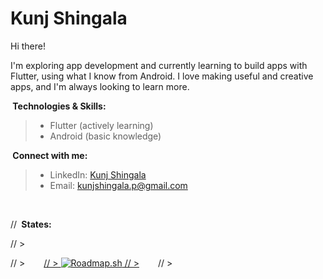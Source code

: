 # Kunj Shingala

Hi there! 

I'm exploring app development and currently learning to build apps with Flutter, using what I know from Android. I love making useful and creative apps, and I'm always looking to learn more.

**️ Technologies & Skills:**

>- Flutter (actively learning)
>- Android (basic knowledge)

**️ Connect with me:**

>- LinkedIn: [Kunj Shingala](https://www.linkedin.com/in/kunjshingala03/)
>- Email: kunjshingala.p@gmail.com

<br>

// **️ States:**

// ><div style="display:flex; gap:30px; flex-wrap:wrap;">
// >    <a href="https://roadmap.sh/flutter?s=6459d8dff3d9ecfa51d82f3b">
// >        <img src="https://api.roadmap.sh/v1-badge/wide/6459d8dff3d9ecfa51d82f3b?variant=dark&roadmaps=flutter%2Candroid" alt="Roadmap.sh">
// >    </a>
// ></div>
